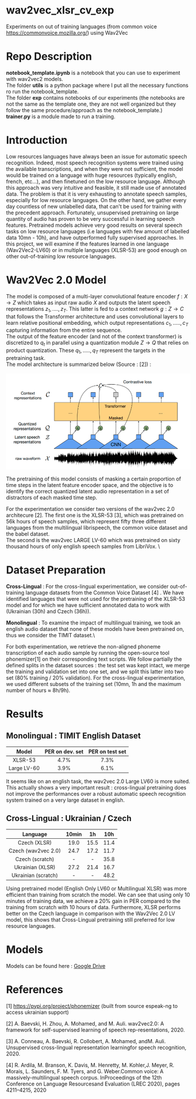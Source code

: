 # wav2vec_xlsr_cv_exp
Experiments on out of training languages (from common voice https://commonvoice.mozilla.org/) using Wav2Vec

# Repo Description
**notebook_template.ipynb** is a notebook that you can use to experiment with wav2vec2 models. \
The folder **utils** is a python package where I put all the necessary functions ro run the notebook_template. \
The folder **exp** contains notebooks of our experiments (the notebooks are not the same as the template one,
they are not well organized but they follow the same procedure/approach as the notebook_template.) \
**trainer.py** is a module made to run a training.

# Introduction
Low resources languages have always been an issue for automatic speech recognition. Indeed, most speech recognition systems were trained using the available transcriptions, and when they were not sufficient, the model would be trained on a language with huge resources (typically english, french, etc...), and then finetuned on the low resource language. Although this approach was very intuitive and feasible, it still made use of annotated data. The problem is that it is very exhausting to annotate speech samples, especially for low resource languages. On the other hand, we gather every day countless of new unlabelled data, that can't be used for training with the precedent approach.
Fortunately, unsupervised pretraining on large quantity of audio has proven to be very successful in learning speech features. Pretrained models achieve very good results on several speech tasks on low resource languages (i.e languages with few amount of labelled data 10mn - 10h), and have outperformed fully supervised approaches. In this project, we will examine if the features learned in one language (Wav2Vec2-LV60) or in multiple languages (XLSR-53) are good enough on other out-of-training low resource languages.

# Wav2Vec 2.0 Model 
The model is composed of a multi-layer convolutional feature encoder
*f* : *X* → *Z* which takes as input raw audio *X* and outputs the
latent speech representations *z*<sub>1</sub>, ...., *z*<sub>*T*</sub>.
This latter is fed to a context network *g* : *Z* → *C* that follows the
Transformer architecture and uses convolutional layers to learn relative
positional embedding, which output representations
*c*<sub>1</sub>, ....., *c*<sub>*T*</sub> capturing information from the
entire sequence.  
The output of the feature encoder (and not of the context transformer)
is discretized to *q*<sub>*t*</sub> in parallel using a quantization
module *Z* → *Q* that relies on product quantization. These
*q*<sub>1</sub>, ....., *q*<sub>*T*</sub> represent the targets in the
pretraining task.  
The model architecture is summarized below (Source : [2]) : \
\
![plot](./img/wav2vec2.png)
 
 
The pretraining of this model consists of masking a certain proportion of time steps in the latent feature encoder space, and the objective is to identify the correct quantized latent audio representation in a set of distractors of each masked time step.

For the experimentation we consider two versions of the wav2vec 2.0 architecure [2].
The first one is the XLSR-53 [3], which was pretrained on 56k  hours of speech samples, which represent fifty three different languages from the multilingual librispeech, the common voice dataset and the babel dataset. \
The second is the wav2vec LARGE LV-60 which was pretrained on sixty thousand hours of only english speech samples from LibriVox. \


# Dataset Preparation
**Cross-Lingual** : For the cross-lingual experimentation, we consider
out-of-training language datasets from the Common Voice Dataset [4] . We
have identified languages that were not used for the pretraining of the
XLSR-53 model and for which we have sufficient annotated data to work
with (Ukrainian (30h) and Czech (36h)).

**Monolingual** : To examine the impact of multilingual training, we
took an english audio dataset that none of these models have been
pretrained on, thus we consider the TIMIT dataset.\

For both experimentation, we retrieve the non-aligned phoneme
transcription of each audio sample by running the open-source tool
phonemizer[1] on their corresponding text scripts. We follow partially
the defined splits in the dataset sources : the test set was kept
intact, we merge the training and validation set into one set, and we
split this latter into two set (80% training / 20% validation). For the
cross-lingual experimentation, we used different subsets of the training
set (10mn, 1h and the maximum number of hours ≈ 8h/9h).

# Results
## Monolingual : TIMIT English Dataset
<div class="center">

|    Model    | PER on dev. set | PER on test set |
|:-----------:|:---------------:|:---------------:|
|   XLSR-53   |      4.7%       |      7.3%       |
| Large LV-60 |      3.9%       |      6.1%       |

</div>

It seems like on an english task, the wav2vec 2.0 Large LV60 is more suited. This actually shows a very 
important result : cross-lingual pretraining does not improve the performances over a robust automatic 
speech recognition system trained on a very large dataset in english.

## Cross-Lingual : Ukrainian / Czech
<div class="tabular">

|      Language       | 10min |  1h  | 10h  |
|:-------------------:|:-----:|:----:|:----:|
|    Czech (XLSR)     | 19.0  | 15.5 | 11.4 |
| Czech (wav2vec 2.0) | 24.7  | 17.2 | 11.7 |
|   Czech (scratch)   |  \-   |  \-  | 35.8 |
|  Ukrainian (XLSR)   | 27.2  | 21.4 | 16.7 |
| Ukrainian (scratch) |  \-   |  \-  | 48.2 |

</div>

Using pretrained model (English Only LV60 or Multilingual XLSR) was more
efficient than training from scratch the model. We can see that using
only 10 minutes of training data, we achieve a 20% gain in PER compared
to the training from scratch with 10 hours of data. Furthermore, XLSR
performs better on the Czech language in comparison with the Wav2Vec 2.0
LV model, this shows that Cross-Lingual pretraining still preferred for
low resource languages.

# Models
Models can be found here : [Google Drive](https://drive.google.com/drive/folders/1D7wWF74esD93pe6C5UX52RLkQJzNPn2U?usp=sharing)

# References

[1] https://pypi.org/project/phonemizer (built from source espeak-ng to
access ukrainian support)

[2] A. Baevski, H. Zhou, A. Mohamed, and M. Auli.   wav2vec2.0:  A framework for self-supervised learning of speech rep-resentations, 2020.

[3] A.  Conneau,  A.  Baevski,  R.  Collobert,  A.  Mohamed,  andM. Auli.  Unsupervised cross-lingual representation learningfor speech recognition, 2020.

[4] R.  Ardila,  M.  Branson,  K.  Davis,  M.  Henretty,  M.  Kohler,J. Meyer, R. Morais, L. Saunders, F. M. Tyers, and G. Weber.Common voice:  A massively-multilingual speech corpus.  InProceedings of the 12th Conference on Language Resourcesand Evaluation (LREC 2020), pages 4211–4215, 2020